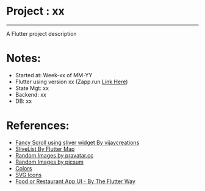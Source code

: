 # Project : xx 
***************************************************************
A Flutter project description 

# Notes:
- Started at: Week-xx of MM-YY
- Flutter using version xx (Zapp.run [Link Here](https://zapp.run/editme/github-maulahazflt-zapp-ui-zqsy068wqsz0))
- State Mgt: xx
- Backend: xx
- DB: xx

# References:
- [Fancy Scroll using sliver widget By vijaycreations](https://www.youtube.com/watch?v=NkOXry6jbTQ)
- [SliveList By Flutter Map](https://www.youtube.com/watch?v=VhcxuShoW3k)
- [Random Images by pravatar.cc](https://i.pravatar.cc/200)
- [Random Images by picsum](https://picsum.photos/200)
- [Colors](https://coolors.co/palettes/trending)
- [SVG Icons](http://svgrepo.com)
- [Food or Restaurant App UI - By The Flutter Way](https://www.youtube.com/watch?v=cvAw9wucmBc)
